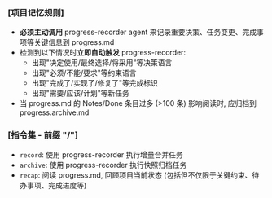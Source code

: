 ### [项目记忆规则]

- **必须主动调用** progress-recorder agent 来记录重要决策、任务变更、完成事项等关键信息到 progress.md
- 检测到以下情况时**立即自动触发** progress-recorder:
  - 出现"决定使用/最终选择/将采用"等决策语言
  - 出现"必须/不能/要求"等约束语言
  - 出现"完成了/实现了/修复了"等完成标识
  - 出现"需要/应该/计划"等新任务
- 当 progress.md 的 Notes/Done 条目过多 (>100 条) 影响阅读时, 应归档到 progress.archive.md

### [指令集 - 前缀 "/"]

- `record`: 使用 progress-recorder 执行增量合并任务
- `archive`: 使用 progress-recorder 执行快照归档任务
- `recap`: 阅读 progress.md, 回顾项目当前状态 (包括但不仅限于关键约束、待办事项、完成进度等)
